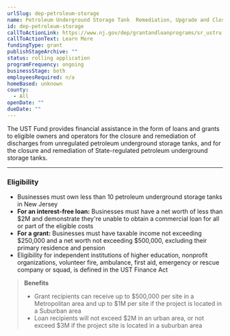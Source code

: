 ```yaml
---
urlSlug: dep-petroleum-storage
name: Petroleum Underground Storage Tank  Remediation, Upgrade and Closure Fund
id: dep-petroleum-storage
callToActionLink: https://www.nj.gov/dep/grantandloanprograms/sr_ustru.htm
callToActionText: Learn More
fundingType: grant
publishStageArchive: ""
status: rolling application
programFrequency: ongoing
businessStage: both
employeesRequired: n/a
homeBased: unknown
county:
  - All
openDate: ""
dueDate: ""
---
```

The UST Fund provides financial assistance in the form of loans and grants to eligible owners and operators for the closure and remediation of discharges from unregulated petroleum underground storage tanks, and for the closure and remediation of State-regulated petroleum underground storage tanks.

---
### Eligibility
* Businesses must own less than 10 petroleum underground storage tanks in New Jersey
* **For an interest-free loan:** Businesses must have a net worth of less than $2M and demonstrate they're unable to obtain a commercial loan for all or part of the eligible costs
* **For a grant:** Businesses must have taxable income not exceeding $250,000 and a net worth not exceeding $500,000, excluding their primary residence and pension
* Eligibility for independent institutions of higher education, nonprofit organizations, volunteer fire, ambulance, first aid, emergency or rescue company or squad, is defined in the UST Finance Act

>**Benefits**
>* Grant recipients can receive up to $500,000 per site in a Metropolitan area and up to $1M per site if the project is located in a Suburban area
>* Loan recipients will not exceed $2M in an urban area, or not exceed $3M if the project site is located in a suburban area